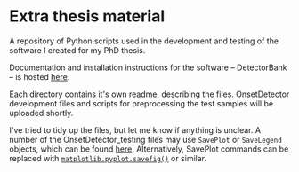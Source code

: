 # Extra thesis material

A repository of Python scripts used in the development and 
testing of the software I created for my PhD thesis.

Documentation and installation instructions for the software – DetectorBank – 
is hosted [here](https://github.com/keziah55/DetectorBank).

Each directory contains it's own readme, describing the files.
OnsetDetector development files and scripts for preprocessing the test samples 
will be uploaded shortly.

I've tried to tidy up the files, but let me know if anything is unclear.
A number of the OnsetDetector_testing files may use `SavePlot` or `SaveLegend` 
objects, which can be found [here](https://github.com/keziah55/save_plot).
Alternatively, SavePlot commands can be replaced with 
[`matplotlib.pyplot.savefig()`](https://matplotlib.org/3.1.0/api/_as_gen/matplotlib.pyplot.savefig.html)
or similar.
